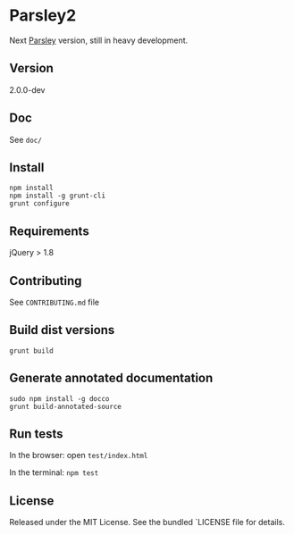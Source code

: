 # Parsley2

Next [Parsley](http://parsleyjs.org) version, still in heavy development.

## Version

2.0.0-dev

## Doc

See `doc/`

## Install

```
npm install
npm install -g grunt-cli
grunt configure
```

## Requirements

jQuery > 1.8


## Contributing

See `CONTRIBUTING.md` file


## Build dist versions

```
grunt build
```

## Generate annotated documentation

```
sudo npm install -g docco
grunt build-annotated-source
```

## Run tests

In the browser: open `test/index.html`

In the terminal: `npm test`


## License

Released under the MIT License. See the bundled `LICENSE file for
details.
